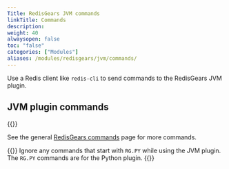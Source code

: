 ```yaml
---
Title: RedisGears JVM commands 
linkTitle: Commands 
description:
weight: 40
alwaysopen: false
toc: "false"
categories: ["Modules"]
aliases: /modules/redisgears/jvm/commands/
---
```


Use a Redis client like `redis-cli` to send commands to the RedisGears JVM plugin.

## JVM plugin commands

{{<table-children columnNames="Command,Description" columnSources="LinkTitle,Description" enableLinks="LinkTitle">}}

See the general [RedisGears commands](https://oss.redis.com/redisgears/commands.html) page for more commands.

{{<note>}}
Ignore any commands that start with `RG.PY` while using the JVM plugin. The `RG.PY` commands are for the Python plugin.
{{</note>}}